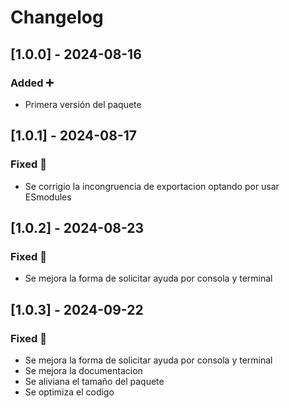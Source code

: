 # Changelog

## [1.0.0] - 2024-08-16
### Added ➕
  - Primera versión del paquete

## [1.0.1] - 2024-08-17
### Fixed 🔧
- Se corrigio la incongruencia de exportacion optando por usar ESmodules

## [1.0.2] - 2024-08-23
### Fixed 🔧
- Se mejora la forma de solicitar ayuda por consola y terminal 

## [1.0.3] - 2024-09-22
### Fixed 🔧
- Se mejora la forma de solicitar ayuda por consola y terminal 
- Se mejora la documentacion
- Se aliviana el tamaño del paquete
- Se optimiza el codigo

